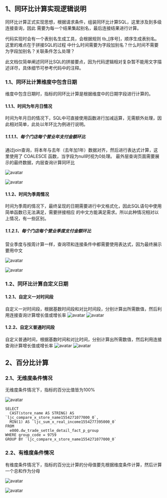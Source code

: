 ## 1、同环比计算实现逻辑说明
同环比计算正式实现思想，根据请求条件，组装同环比计算SQL，这里涉及到多级连接查询，因此
需要为每一个结果集起别名，最后连接结果进行计算。

代码实现时会有一个表别名生成工具，会根据规则 tb_[序号]，顺序生成表别名。这里的难点在于拼接SQL的过程
中什么时间需要为字段加别名？什么时间不需要为字段加别名？关联条件怎么处理？

此文档仅简单阐述同环比SQL的拼接要点，因为代码逻辑相对复杂暂不能用文字描述详尽，具体细节可参考代码中的注释。
### 1.1、同环比计算维度中包含日期
维度中包含日期时，指标的同环比计算是根据维度中的日期字段进行计算的。
#### 1.1.1、时间为年月日情况
时间为年月日的情况下，SQL中可直接使用函数进行加减运算，无需额外处理，因此相对简单，此处以年环比为例进行说明。
##### 1.1.1.1、每个门店每个营业年支付金额环比
通过join查询，将本年与去年（去年加1年）数据对齐，然后进行表达式计算，这里使用了 COALESCE 函数，当字段为null时视为0处理。
最外层查询页面需要展示的最终数据，内层查询计算同环比

![avatar](qoq_004.png)

![avatar](qoq_000.png)
#### 1.1.2、时间为季周情况
时间为季周的情况下，最终呈现的日期需要进行中文格式化，因此SQL语句中使用简单函数已无法满足，需要拼接相应
的中文方能满足需求。所以此种情况相对以上情况，有一些区别。
##### 1.1.2.1、每个门店每个营业季度支付金额环比
营业季度与按周计算一样，查询项和连接条件中都需要使用表达式，因为最终展示要用中文

![avatar](qoq_003.png)

![avatar](qoq_001.png)

### 1.2、同环比计算自定义日期
#### 1.2.1、自定义一对时间段
自定义一对时间段，根据基数时间段和对比时间段，分别计算出所需数值，然后利用连接查询计算增长值或增长率
![avatar](qoq_007.png)
![avatar](qoq_008.png)
#### 1.2.2、自定义普通时间段
自定义普通时间，根据基数时间和对比时间，分别计算出所需数值，然后利用连接查询计算增长值或增长率
![avatar](qoq_006.png)
![avatar](qoq_005.png)

## 2、百分比计算
### 2.1、无维度条件情况
无维度条件情况下，指标的百分比值皆为100%

![avatar](qoq_009.png)

```
SELECT
  CAST(store_name AS STRING) AS `ljc_compare_x_store_name1554271077000_0`,
  MIN(1) AS `ljc_sum_x_real_income1554277395000_0`
FROM
  e000.dw_trade_settle_detail_fact_p_group
WHERE group_code = 9759
GROUP BY `ljc_compare_x_store_name1554271077000_0`
```
### 2.2、有维度条件情况
有维度条件情况下，指标的百分比计算的分母值要先根据维度条件计算，然后计算一个总和作为分母

![avatar](qoq_010.png)

![avatar](qoq_011.png)